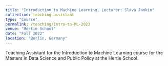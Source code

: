 ```yaml
---
title: "Introduction to Machine Learning, Lecturer: Slava Jankin"
collection: teaching assistant
type: "Course"
permalink: /teaching/Intro-to-ML-2023
venue: "Hertie School"
date: "Fall 2022"
location: "Berlin, Germany"
---
```

Teaching Assistant for the Introduction to Machine Learning course for the Masters in Data Science and Public Policy at the Hertie School.
